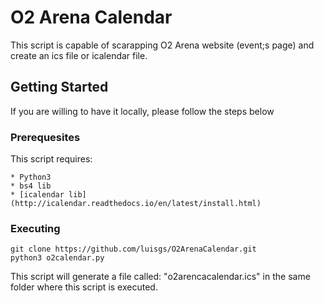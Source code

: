 # O2 Arena Calendar

This script is capable of scarapping O2 Arena website (event;s page) and create an ics file or icalendar file.

## Getting Started

If you are willing to have it locally, please follow the steps below

### Prerequesites

This script requires:
```
* Python3
* bs4 lib
* [icalendar lib](http://icalendar.readthedocs.io/en/latest/install.html)
```

### Executing

```
git clone https://github.com/luisgs/O2ArenaCalendar.git
python3 o2calendar.py
```

This script will generate a file called: "o2arencacalendar.ics" in the same folder where this script is executed.
